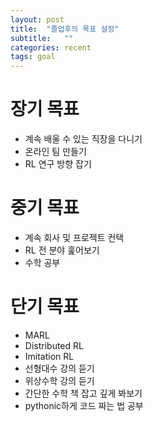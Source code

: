 ```yaml
---
layout: post
title:  "졸업후의 목표 설정"
subtitle:   ""
categories: recent
tags: goal
---
```


# 장기 목표
 - 계속 배울 수 있는 직장을 다니기
 - 온라인 팀 만들기
 - RL 연구 방향 잡기

# 중기 목표
 - 계속 회사 및 프로젝트 컨택
 - RL 전 분야 훑어보기
 - 수학 공부

# 단기 목표
 - MARL
 - Distributed RL
 - Imitation RL
 - 선형대수 강의 듣기
 - 위상수학 강의 듣기
 - 간단한 수학 책 잡고 깊게 봐보기
 - pythonic하게 코드 짜는 법 공부
 

